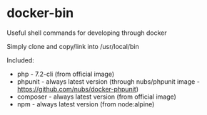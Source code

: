 # docker-bin
Useful shell commands for developing through docker

Simply clone and copy/link into /usr/local/bin

Included:
* php - 7.2-cli (from official image)
* phpunit - always latest version (through nubs/phpunit image - https://github.com/nubs/docker-phpunit)
* composer - always latest version (from official image)
* npm - always latest version (from node:alpine)
